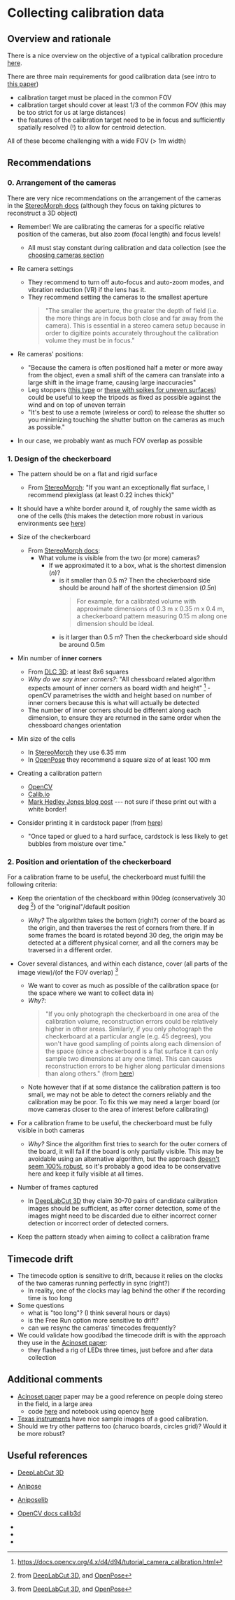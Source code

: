 # Collecting calibration data

## Overview and rationale
There is a nice overview on the objective of a typical calibration procedure [here](https://aaronolsen.github.io/tutorials/stereomorph/calibration_general.html).

There are three main requirements for good calibration data (see intro to [this paper](https://opg.optica.org/oe/fulltext.cfm?uri=oe-27-6-9040&id=407319))
- calibration target must be placed in the common FOV
- calibration target should cover at least 1/3 of the common FOV (this may be too strict for us at large distances)
- the features of the calibration target need to be in focus and sufficiently spatially resolved (!) to allow for centroid detection.

All of these become challenging with a wide FOV (> 1m width)

## Recommendations

### 0. Arrangement of the cameras
There are very nice recommendations on the arrangement of the cameras in the [StereoMorph docs](https://aaronolsen.github.io/tutorials/stereomorph/arranging_cameras_photography.html) (although they focus on taking pictures to reconstruct a 3D object)
- Remember! We are calibrating the cameras for a specific relative position of the cameras, but also zoom (focal length) and focus levels!
    - All must stay constant during calibration and data collection (see the [choosing cameras section](https://aaronolsen.github.io/tutorials/stereomorph/choosing_cameras_general.html)
- Re camera settings
    - They recommend to turn off auto-focus and auto-zoom modes, and vibration reduction (VR) if the lens has it.
    - They recommend setting the cameras to the smallest aperture
        > "The smaller the aperture, the greater the depth of field (i.e. the more things are in focus both close and far away from the camera). This is essential in a stereo camera setup because in order to digitize points accurately throughout the calibration volume they must be in focus."

- Re cameras' positions:
    - "Because the camera is often positioned half a meter or more away from the object, even a small shift of the camera can translate into a large shift in the image frame, causing large inaccuracies"
    - Leg stoppers ([this type](https://www.amazon.co.uk/Universal-Stainless-Photography-Accessories-Replacement/dp/B0B9NXFTWP/ref=sr_1_11?keywords=tripod+rubber+feet+replacement&qid=1689006351&sr=8-11) or [these with spikes for uneven surfaces](https://www.amazon.co.uk/Universal-Non-Slip-Replacement-Compatible-Kingjoy/dp/B0B33RDMTC/ref=sr_1_12?keywords=tripod+rubber+feet+replacement&qid=1689006351&sr=8-12)) could be useful to keep the tripods as fixed as possible against the wind and on top of uneven terrain
    - "It's best to use a remote (wireless or cord) to release the shutter so you minimizing touching the shutter button on the cameras as much as possible."

- In our case, we probably want as much FOV overlap as possible


### 1. Design of the checkerboard
- The pattern should be on a flat and rigid surface 
    - From [StereoMorph](https://aaronolsen.github.io/tutorials/stereomorph/creating_a_checkerboard.html): 
        "If you want an exceptionally flat surface, I recommend plexiglass (at least 0.22 inches thick)"

- It should have a white border around it, of roughly the same width as one of the cells (this makes the detection more robust in various environments see [here](https://docs.opencv.org/4.2.0/d9/d0c/group__calib3d.html#gad0e88e13cd3d410870a99927510d7f91))

- Size of the checkerboard
    - From [StereoMorph docs](https://aaronolsen.github.io/tutorials/stereomorph/choose_checkerboard_size.html):
        - What volume is visible from the two (or more) cameras?
            - If we approximated it to a box, what is the shortest dimension (*n*)?
                - is it smaller than 0.5 m? Then the checkerboard side should be around half of the shortest dimension (*0.5n*)
                    > For example, for a calibrated volume with approximate dimensions of 0.3 m x 0.35 m x 0.4 m, a checkerboard pattern measuring 0.15 m along one dimension should be ideal.
                - is it larger than 0.5 m? Then the checkerboard side should be around 0.5m

- Min number of **inner corners**
    - From [DLC 3D](https://deeplabcut.github.io/DeepLabCut/docs/Overviewof3D.html#take-and-process-camera-calibration-images): at least 8x6 squares
    - *Why do we say inner corners?*: "All chessboard related algorithm expects amount of inner corners as board width and height" [^2] - openCV parametrises the width and height based on number of inner corners because this is what will actually be detected
    - The number of inner corners should be different along each dimension, to ensure they are returned in the same order when the chessboard changes orientation

- Min size of the cells
    - In [StereoMorph](https://aaronolsen.github.io/tutorials/stereomorph/checkerboard_size_dpi.html) they use 6.35 mm
    - In [OpenPose](https://github.com/jrkwon/openpose/blob/master/doc/calibration_demo.md#general-quality-tips) they recommend a square size of at least 100 mm

- Creating a calibration pattern
    - [OpenCV](https://docs.opencv.org/4.x/da/d0d/tutorial_camera_calibration_pattern.html)
    - [Calib.io](https://calib.io/pages/camera-calibration-pattern-generator)
    - [Mark Hedley Jones blog post](https://markhedleyjones.com/projects/calibration-checkerboard-collection) --- not sure if these print out with a white border!

- Consider printing it in cardstock paper (from [here](https://aaronolsen.github.io/tutorials/stereomorph/creating_a_checkerboard.html))
    - "Once taped or glued to a hard surface, cardstock is less likely to get bubbles from moisture over time."

### 2. Position and orientation of the checkerboard
For a calibration frame to be useful, the checkerboard must fulfill the following criteria:

- Keep the orientation of the checkboard within 90deg (conservatively 30 deg [^1]) of the "original"/default position
    - *Why?* The algorithm takes the bottom (right?) corner of the board as the origin, and then traverses the rest of corners from there. If in some frames the board is rotated beyond 30 deg, the origin may be detected at a different physical corner, and all the corners may be traversed in a different order.

- Cover several distances, and within each distance, cover (all parts of the image view)/(of the FOV overlap) [^1]
    - We want to cover as much as possible of the calibration space (or the space where we want to collect data in)
    - *Why?*: 
        > "If you only photograph the checkerboard in one area of the calibration volume, reconstruction errors could be relatively higher in other areas. Similarly, if you only photograph the checkerboard at a particular angle (e.g. 45 degrees), you won't have good sampling of points along each dimension of the space (since a checkerboard is a flat surface it can only sample two dimensions at any one time). This can causes reconstruction errors to be higher along particular dimensions than along others." (from [here](https://aaronolsen.github.io/tutorials/stereomorph/calibration_general.html))
    - Note however that if at some distance the calibration pattern is too small, we may not be able to detect the corners reliably and the calibration may be poor. To fix this we may need a larger board (or move cameras closer to the area of interest before calibrating) 

- For a calibration frame to be useful, the checkerboard must be fully visible in both cameras
    - *Why?* Since the algorithm first tries to search for the outer corners of the board, it will fail if the board is only partially visible. This may be avoidable using an alternative algorithm, but the approach [doesn't seem 100% robust](https://github.com/opencv/opencv/issues/15712#issuecomment-1493344373), so it's probably a good idea to be conservative here and keep it fully visible at all times.

- Number of frames captured
    - In [DeepLabCut 3D](https://deeplabcut.github.io/DeepLabCut/docs/Overviewof3D.html#jump-in-with-direct-deeplabcut-2-camera-support) they claim 30-70 pairs of candidate calibration images should be sufficient, as after corner detection, some of the images might need to be discarded due to either incorrect corner detection or incorrect order of detected corners.

- Keep the pattern steady when aiming to collect a calibration frame

## Timecode drift
- The timecode option is sensitive to drift, because it relies on the clocks of the two cameras running perfectly in sync (right?)
    - In reality, one of the clocks may lag behind the other if the recording time is too long
- Some questions
    - what is "too long"? (I think several hours or days)
    - is the Free Run option more sensitive to drift?
    - can we resync the cameras' timecodes frequently?
- We could validate how good/bad the timecode drift is with the approach they use in the [Acinoset paper](https://ieeexplore.ieee.org/stamp/stamp.jsp?tp=&arnumber=9561338):
    - they flashed a rig of LEDs three times, just before and after data collection

## Additional comments
- [Acinoset paper](https://ieeexplore.ieee.org/stamp/stamp.jsp?tp=&arnumber=9561338) paper may be a good reference on people doing stereo in the field, in a large area
    - code [here](https://github.com/African-Robotics-Unit/AcinoSet#camera-calibration-and-3d-reconstruction) and notebook using opencv [here](https://github.com/African-Robotics-Unit/AcinoSet/blob/main/src/calib_with_gui.ipynb)
- [Texas instruments](https://software-dl.ti.com/jacinto7/esd/robotics-sdk/latest/docs/source/tools/stereo_camera/calibration/README.html) have nice sample images of a good calibration.
- Should we try other patterns too (charuco boards, circles grid)? Would it be more robust?

## Useful references
- [DeepLabCut 3D](https://deeplabcut.github.io/DeepLabCut/docs/Overviewof3D.html#jump-in-with-direct-deeplabcut-2-camera-support)
- [Anipose](https://anipose.readthedocs.io/en/latest/)
- [Aniposelib](https://anipose.readthedocs.io/en/latest/aniposelib-tutorial.html)
- [OpenCV docs calib3d](https://docs.opencv.org/4.2.0/d9/d0c/group__calib3d.html#gad0e88e13cd3d410870a99927510d7f91)


- [^1]: from [DeepLabCut 3D](https://deeplabcut.github.io/DeepLabCut/docs/Overviewof3D.html#jump-in-with-direct-deeplabcut-2-camera-support), and [OpenPose](https://github.com/jrkwon/openpose/blob/master/doc/calibration_demo.md#general-quality-tips)

- [^2]: https://docs.opencv.org/4.x/d4/d94/tutorial_camera_calibration.html

- [^3]: https://github.com/TemugeB/python_stereo_camera_calibrate#procedure

